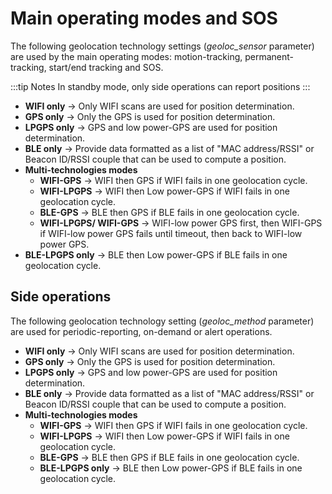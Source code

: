 # Main operating modes and SOS

 The following geolocation technology settings (*geoloc_sensor*
 parameter) are used by the main operating modes: motion-tracking,
 permanent-tracking, start/end tracking and SOS.

:::tip Notes
In standby mode, only side operations can report positions
:::

-   **WIFI only** → Only WIFI scans are used for position determination.
-   **GPS only** → Only the GPS is used for position determination.
-   **LPGPS only** → GPS and low power-GPS are used for position determination.
-   **BLE only** → Provide data formatted as a list of "MAC address/RSSI" or Beacon ID/RSSI couple that can be used to compute a position.
-   **Multi-technologies modes**
    -   **WIFI-GPS** → WIFI then GPS if WIFI fails in one geolocation cycle. 
    -   **WIFI-LPGPS** → WIFI then Low power-GPS if WIFI fails in one geolocation cycle.
    -   **BLE-GPS** → BLE then GPS if BLE fails in one geolocation cycle.
    -   **WIFI-LPGPS/ WIFI-GPS** → WIFI-low power GPS first, then WIFI-GPS if WIFI-low power GPS fails until timeout, then back to WIFI-low power GPS.
-   **BLE-LPGPS only** → BLE then Low power-GPS if BLE fails in one geolocation cycle.

## Side operations

 The following geolocation technology setting (*geoloc_method*
 parameter) are used for periodic-reporting, on-demand or alert
 operations.

-   **WIFI only** → Only WIFI scans are used for position determination.
-   **GPS only** → Only the GPS is used for position determination.
-   **LPGPS only** → GPS and low power-GPS are used for position determination.
-   **BLE only** → Provide data formatted as a list of "MAC address/RSSI" or Beacon ID/RSSI couple that can be used to compute a position.
-   **Multi-technologies modes**
    -   **WIFI-GPS** → WIFI then GPS if WIFI fails in one geolocation cycle.
    -   **WIFI-LPGPS** → WIFI then Low power-GPS if WIFI fails in one geolocation cycle.
    -   **BLE-GPS** → BLE then GPS if BLE fails in one geolocation cycle.
    -   **BLE-LPGPS only** → BLE then Low power-GPS if BLE fails in one geolocation cycle.
